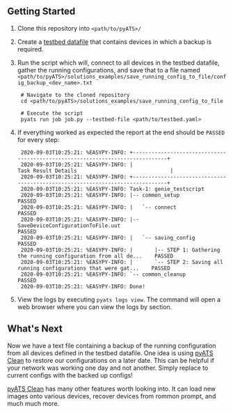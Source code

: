 ## Getting Started
1. Clone this repository into `<path/to/pyATS>/`

2. Create a [testbed datafile](https://pubhub.devnetcloud.com/media/pyats/docs/topology/schema.html#production-yaml-schema) 
that contains devices in which a backup is required.

3. Run the script which will, connect to all devices in the testbed datafile, gather the running configurations, 
and save that to a file named `<path/to/pyATS>/solutions_examples/save_running_config_to_file/config_backup_<dev_name>.txt`

        # Navigate to the cloned repository
        cd <path/to/pyATS>/solutions_examples/save_running_config_to_file
        
        # Execute the script
        pyats run job job.py --testbed-file <path/to/testbed.yaml>

4. If everything worked as expected the report at the end should be `PASSED` for every step:

        2020-09-03T10:25:21: %EASYPY-INFO: +------------------------------------------------------------------------------+
        2020-09-03T10:25:21: %EASYPY-INFO: |                             Task Result Details                              |
        2020-09-03T10:25:21: %EASYPY-INFO: +------------------------------------------------------------------------------+
        2020-09-03T10:25:21: %EASYPY-INFO: Task-1: genie_testscript
        2020-09-03T10:25:21: %EASYPY-INFO: |-- common_setup                                                          PASSED
        2020-09-03T10:25:21: %EASYPY-INFO: |   `-- connect                                                           PASSED
        2020-09-03T10:25:21: %EASYPY-INFO: |-- SaveDeviceConfigurationToFile.uut                                     PASSED
        2020-09-03T10:25:21: %EASYPY-INFO: |   `-- saving_config                                                     PASSED
        2020-09-03T10:25:21: %EASYPY-INFO: |       |-- STEP 1: Gathering the running configuration from all de...    PASSED
        2020-09-03T10:25:21: %EASYPY-INFO: |       `-- STEP 2: Saving all running configurations that were gat...    PASSED
        2020-09-03T10:25:21: %EASYPY-INFO: `-- common_cleanup                                                        PASSED
        2020-09-03T10:25:21: %EASYPY-INFO: Done!
        
5. View the logs by executing `pyats logs view`. The command will open a web browser where you can view the logs by section.


## What's Next
Now we have a text file containing a backup of the running configuration from all devices defined in the testbed datafile. 
One idea is using [pyATS Clean](https://pubhub.devnetcloud.com/media/genie-docs/docs/clean/index.html) 
to restore our configurations on a later date. This can be helpful if your network was working one day and not another. 
Simply replace to current configs with the backed up configs!

[pyATS Clean](https://pubhub.devnetcloud.com/media/genie-docs/docs/clean/index.html) has many other features worth looking into.
It can load new images onto various devices, recover devices from rommon prompt, and much much more.
